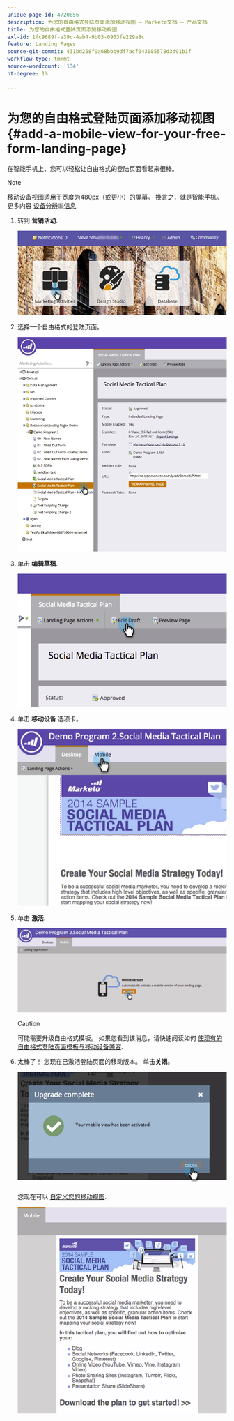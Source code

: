 ```yaml
---
unique-page-id: 4720856
description: 为您的自由格式登陆页面添加移动视图 — Marketo文档 — 产品文档
title: 为您的自由格式登陆页面添加移动视图
exl-id: 1fc9689f-a39c-4ab4-9b03-0953fe229a8c
feature: Landing Pages
source-git-commit: 431bd258f9a68bbb9df7acf043085578d3d91b1f
workflow-type: tm+mt
source-wordcount: '134'
ht-degree: 1%

---
```


# 为您的自由格式登陆页面添加移动视图 {#add-a-mobile-view-for-your-free-form-landing-page}

在智能手机上，您可以轻松让自由格式的登陆页面看起来很棒。

>[!NOTE]
>
>移动设备视图适用于宽度为480px（或更小）的屏幕。 换言之，就是智能手机。 更多内容 [设备分辨率信息](https://www.mydevice.io/).

1. 转到 **营销活动**.

   ![](assets/login-marketing-activities-3.png)

1. 选择一个自由格式的登陆页面。

   ![](assets/choose-landing-page.jpg)

1. 单击 **编辑草稿**.

   ![](assets/image2015-1-22-15-3a38-3a12.png)

1. 单击 **移动设备** 选项卡。

   ![](assets/image2015-1-22-16-3a46-3a10.png)

1. 单击 **激活**.

   ![](assets/image2015-1-22-15-3a48-3a47.png)

   >[!CAUTION]
   >
   >可能需要升级自由格式模板。 如果您看到该消息，请快速阅读如何 [使现有的自由格式登陆页面模板与移动设备兼容](/help/marketo/product-docs/demand-generation/landing-pages/landing-page-templates/make-an-existing-free-form-landing-page-template-mobile-compatible.md).

1. 太棒了！ 您现在已激活登陆页面的移动版本。 单击&#x200B;**关闭**。

   ![](assets/image2015-1-22-16-3a44-3a37.png)

   您现在可以 [自定义您的移动视图](/help/marketo/product-docs/demand-generation/landing-pages/free-form-landing-pages/customize-mobile-view-for-your-free-form-landing-page.md).

   ![](assets/image2015-1-22-16-3a47-3a16.png)

